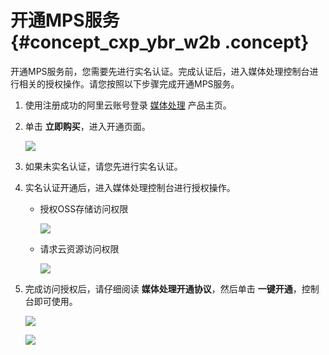 # 开通MPS服务 {#concept_cxp_ybr_w2b .concept}

开通MPS服务前，您需要先进行实名认证。完成认证后，进入媒体处理控制台进行相关的授权操作。请您按照以下步骤完成开通MPS服务。

1.  使用注册成功的阿里云账号登录 [媒体处理](https://www.alibabacloud.com/zh/product/mts?spm=a3c0i.7919406.905353.dznavproductsj2.5072077c40G3Zf) 产品主页。
2.  单击 **立即购买**，进入开通页面。

    ![](http://static-aliyun-doc.oss-cn-hangzhou.aliyuncs.com/assets/img/11349/15391581449883_zh-CN.png)

3.  如果未实名认证，请您先进行实名认证。
4.  实名认证开通后，进入媒体处理控制台进行授权操作。
    -   授权OSS存储访问权限

        ![](http://static-aliyun-doc.oss-cn-hangzhou.aliyuncs.com/assets/img/11349/15391581449884_zh-CN.png)

    -   请求云资源访问权限

        ![](http://static-aliyun-doc.oss-cn-hangzhou.aliyuncs.com/assets/img/11349/15391581449885_zh-CN.png)

5.  完成访问授权后，请仔细阅读 **媒体处理开通协议**，然后单击 **一键开通**，控制台即可使用。

    ![](http://static-aliyun-doc.oss-cn-hangzhou.aliyuncs.com/assets/img/11349/15391581449886_zh-CN.png)

    ![](http://static-aliyun-doc.oss-cn-hangzhou.aliyuncs.com/assets/img/11349/15391581449887_zh-CN.png)


